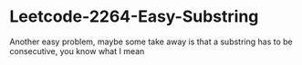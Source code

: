 # Leetcode-2264-Easy-Substring
Another easy problem, maybe some take away is that a substring has to be consecutive, you know what I mean
